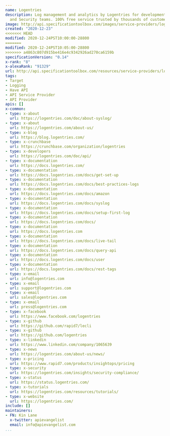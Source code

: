 ```yaml
---
name: Logentries
description: Log management and analytics by Logentries for development, IT operations
  and Security teams. 100% free service trusted by thousands of customers worldwide.
image: http://api.specificationtoolbox.com/images/service-providers/logentries.jpg
created: "2020-12-23"
<<<<<<< HEAD
modified: 2020-12-24PST10:00:00-28800
=======
modified: 2020-12-24PST10:05:00-28800
>>>>>>> a4863c807d915be416e4c9342926ad270ca6159b
specificationVersion: "0.14"
x-rank: "8"
x-alexaRank: "91329"
url: http://api.specificationtoolbox.com/resources/service-providers/logentries/
tags:
- Target
- Logging
- Have API
- API Service Provider
- API Provider
apis: []
x-common:
- type: x-about
  url: https://logentries.com/doc/about-syslog/
- type: x-about
  url: https://logentries.com/about-us/
- type: x-blog
  url: https://blog.logentries.com/
- type: x-crunchbase
  url: https://crunchbase.com/organization/logentries
- type: x-developers
  url: https://logentries.com/doc/api/
- type: x-documentation
  url: https://docs.logentries.com/
- type: x-documentation
  url: https://docs.logentries.com/docs/get-set-up
- type: x-documentation
  url: https://docs.logentries.com/docs/best-practices-logs
- type: x-documentation
  url: https://docs.logentries.com/docs/amazon
- type: x-documentation
  url: https://docs.logentries.com/docs/syslog
- type: x-documentation
  url: https://docs.logentries.com/docs/setup-first-log
- type: x-documentation
  url: https://docs.logentries.com/docs/
- type: x-documentation
  url: https://docs.logentries.com
- type: x-documentation
  url: https://docs.logentries.com/docs/live-tail
- type: x-documentation
  url: https://docs.logentries.com/docs/query-api
- type: x-documentation
  url: https://docs.logentries.com/docs/user
- type: x-documentation
  url: https://docs.logentries.com/docs/rest-tags
- type: x-email
  url: info@logentries.com
- type: x-email
  url: support@logentries.com
- type: x-email
  url: sales@logentries.com
- type: x-email
  url: press@logentries.com
- type: x-facebook
  url: https://www.facebook.com/logentries
- type: x-github
  url: https://github.com/rapid7/lecli
- type: x-github
  url: https://github.com/logentries
- type: x-linkedin
  url: https://www.linkedin.com/company/1065639
- type: x-news
  url: https://logentries.com/about-us/news/
- type: x-pricing
  url: https://www.rapid7.com/products/insightops/pricing
- type: x-security
  url: https://logentries.com/insights/security-compliance/
- type: x-status
  url: https://status.logentries.com/
- type: x-tutorials
  url: https://logentries.com/resources/tutorials/
- type: x-website
  url: https://logentries.com/
include: []
maintainers:
- FN: Kin Lane
  x-twitter: apievangelist
  email: info@apievangelist.com
...
```

